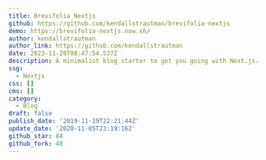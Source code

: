 ```yaml
---
title: Brevifolia Nextjs
github: https://github.com/kendallstrautman/brevifolia-nextjs
demo: https://brevifolia-nextjs.now.sh/
author: kendallstrautman
author_link: https://github.com/kendallstrautman
date: 2023-11-28T08:47:54.537Z
description: A minimalist blog starter to get you going with Next.js.
ssg:
  - Nextjs
css: []
cms: []
category:
  - Blog
draft: false
publish_date: '2019-11-19T22:21:44Z'
update_date: '2020-11-05T23:19:16Z'
github_star: 84
github_fork: 48
---
```

